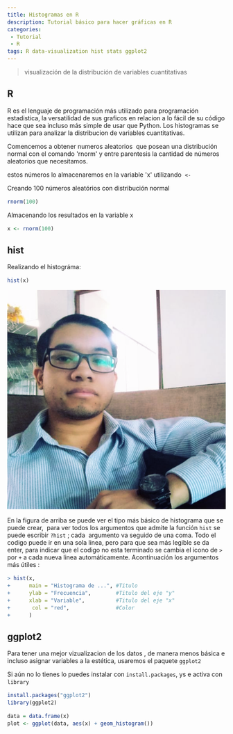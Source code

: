 ```yaml
---
title: Histogramas en R
description: Tutorial básico para hacer gráficas en R
categories:
 - Tutorial
 - R
tags: R data-visualization hist stats ggplot2
---
```


> visualización de la distribución de variables cuantitativas

## R

R es el lenguaje de programación más utilizado para programación estadistica, la versatilidad de sus graficos en relacion a lo fácil de su código hace que sea incluso más simple de usar que Python.
Los histogramas se utilizan para analizar la distribucion de variables cuantitativas.

Comencemos a obtener numeros aleatorios  que posean una distribución normal con el comando 'rnorm' y entre parentesis la cantidad de números aleatorios que necesitamos.

estos números lo almacenaremos en la variable 'x' utilizando  `<-`

Creando 100 números aleatórios con distribución normal
```R
rnorm(100)
```
Almacenando los resultados en la variable x
```R
x <- rnorm(100)
```
## hist

Realizando el histográma:
```R
hist(x)
```
![Distribución de la variable x](https://github.com/andyrufasto/web_andyrufasto/blob/gh-pages/assets/images/avatar.gif)

En la figura de arriba se puede ver el tipo más básico de histograma que se puede crear,  para ver todos los argumentos que admite la función `hist` se puede escribir `?hist` ; cada  argumento va seguido de una coma. Todo el codigo puede ir en una sola linea, pero para que sea más legible se da enter, para indicar que el codigo no esta terminado se cambia el icono de `>` por `+` a cada nueva linea automáticamente.
Acontinuación los argumentos más útiles :

```R
> hist(x,
+      main = "Histograma de ...", #Titulo
+      ylab = "Frecuencia",        #Titulo del eje "y"
+      xlab = "Variable",          #Titulo del eje "x"
+       col = "red",               #Color
+      )
```

## ggplot2

Para tener una mejor vizualizacion de los datos , de manera menos básica e incluso asignar variables a la estética, usaremos el paquete `ggplot2`

Si aún no lo tienes lo puedes instalar con `install.packages`, ys e activa con `library`

```R
install.packages("ggplot2")
library(ggplot2)
```

```R
data = data.frame(x)
plot <- ggplot(data, aes(x) + geom_histogram())
```
